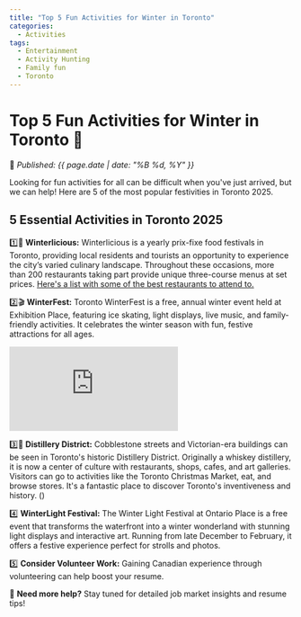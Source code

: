 ```yaml
---
title: "Top 5 Fun Activities for Winter in Toronto"
categories:
  - Activities
tags:
  - Entertainment
  - Activity Hunting
  - Family fun
  - Toronto
---
```


# **Top 5 Fun Activities for Winter in Toronto** 🎉 

📅 *Published: {{ page.date | date: "%B %d, %Y" }}*  

Looking for fun activities for all can be difficult when you've just arrived, but we can help! Here are 5 of the most popular festivities in Toronto 2025.

## **5 Essential Activities in Toronto 2025**  
1️⃣🎊 **Winterlicious:** Winterlicious is a yearly prix-fixe food festivals in Toronto, providing local residents and tourists an opportunity to experience the city’s varied culinary landscape. Throughout these occasions, more than 200 restaurants taking part provide unique three-course menus at set prices. [Here's a list with some of the best restaurants to attend to.](https://www.google.com/maps/@43.7059411,-79.7139893,10z/data=!4m3!11m2!2sV9GqNpWJTx2BU4_OG9I94w!3e3?entry=ttu&g_ep=EgoyMDI1MDIyNS4wIKXMDSoJLDEwMjExNDU1SAFQAw%3D%3D)

2️⃣🎬 **WinterFest:** Toronto WinterFest is a free, annual winter event held at Exhibition Place, featuring ice skating, light displays, live music, and family-friendly activities. It celebrates the winter season with fun, festive attractions for all ages.

![CAR](https://www.freepik.com/free-vector/road-map-with-pointers-flat-style_2093855.htm#fromView=keyword&page=1&position=4&uuid=7341a021-8b44-4edb-a2ef-39bedb50f953&query=Car+Path)

3️⃣🥃 **Distillery District:** Cobblestone streets and Victorian-era buildings can be seen in Toronto's historic Distillery District. Originally a whiskey distillery, it is now a center of culture with restaurants, shops, cafes, and art galleries. Visitors can go to activities like the Toronto Christmas Market, eat, and browse stores. It's a fantastic place to discover Toronto's inventiveness and history. ()

4️⃣ **WinterLight Festival:** The Winter Light Festival at Ontario Place is a free event that transforms the waterfront into a winter wonderland with stunning light displays and interactive art. Running from late December to February, it offers a festive experience perfect for strolls and photos.

5️⃣ **Consider Volunteer Work:** Gaining Canadian experience through volunteering can help boost your resume. 
 

📍 **Need more help?** Stay tuned for detailed job market insights and resume tips!  
